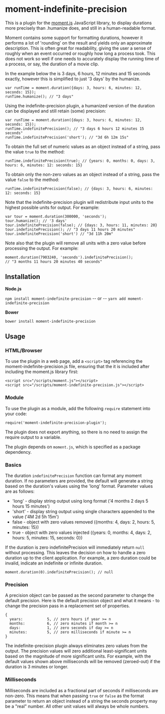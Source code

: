 # moment-indefinite-precision

This is a plugin for the <a href="http://momentjs.com/">moment.js</a> JavaScript library, to display durations more precisely than .humanize does, and still in a human-readable format.

Moment contains some support for formatting durations, however it performs a lot of 'rounding' on the result and yields only an approximate description. This is often great for readability, giving the user a sense of roughly when an event occurred or roughly how long a process took.  This does not work so well if one needs to accurately display the running time of a process, or say, the duration of a movie clip.

In the example below the is 3 days, 6 hours, 12 minutes and 15 seconds exactly, however this is simplified to just '3 days' by the humanize.

    var runTime = moment.duration({days: 3, hours: 6, minutes: 12, seconds: 15});
    runTime.humanize(); // "3 days"

Using the indefinite-precision plugin, a humanized version of the duration can be displayed and still retain (some) precision:

    var runTime = moment.duration({days: 3, hours: 6, minutes: 12, seconds: 15});
    runTime.indefinitePrecision(); // "3 days 6 hours 12 minutes 15 seconds"
    runTime.indefinitePrecision('short'); // "3d 6h 12m 15s"

To obtain the full set of numeric values as an object instead of a string, pass the value `true` to the method:

    runTime.indefinitePrecision(true); // {years: 0, months: 0, days: 3, hours: 6, minutes: 12: seconds: 15}

To obtain only the non-zero values as an object instead of a string, pass the value `false` to the method:

    runTime.indefinitePrecision(false); // {days: 3, hours: 6, minutes: 12: seconds: 15}

Note that the indefinite-precision plugin will redistribute input units to the highest possible units for output. For example:

    var tour = moment.duration(300000, 'seconds');
    tour.humanize(); // '3 days'
    tour.indefinitePrecision(false); // {days: 3, hours: 11, minutes: 20}
    tour.indefinitePrecision(); // "3 days 11 hours 20 minutes"
    tour.indefinitePrecision('short') // "3d 11h 20m"

Note also that the plugin will remove all units with a zero value before processing the output.  For example:

    moment.duration(7903240, 'seconds').indefinitePrecision();
    // "3 months 11 hours 20 minutes 40 seconds"

## Installation
**Node.js**

`npm install moment-indefinite-precision`
-- or --
`yarn add moment-indefinite-precision`

**Bower**

`bower install moment-indefinite-precision`

## Usage

### HTML/Browser

To use the plugin in a web page, add a `<script>` tag referencing the moment-indefinite-precision.js file, ensuring that the it is included after including the moment.js library first:

    <script src="/scripts/moment.js"></script>
    <script src="/scripts/moment-indefinite-precision.js"></script>

### Module

To use the plugin as a module, add the following `require` statement into your code:

    require('moment-indefinite-precision-plugin');

The plugin does not export anything, so there is no need to assign the require output to a variable.

The plugin  depends on `moment.js`, which is specified as a package dependency.

### Basics

The duration `indefinitePrecision` function can format any moment duration. If no parameters are provided, the default will generate a string based on the duration's values using the 'long' format. Parameter values are as follows:

* 'long' - display string output using long format ('4 months 2 days 5 hours 15 minutes')
* 'short' - display string output using single characters appended to the value ('4M 2d 5h 15m')
* false - object with zero values removed ({months: 4, days: 2, hours: 5, minutes: 15})
* true - object with zero values injected ({years: 0, months: 4, days: 2, hours: 5, minutes: 15, seconds: 0})

If the duration is zero indefinitePrecision will immediately return `null` without processing. This leaves the decision on how to handle a zero duration up to the client application.  For example, a zero duration could be invalid, indicate an indefinite or infinite duration.

    moment.duration(0).indefinitePrecision(); // null

### Precision
A precision object can be passed as the second parameter to change the default precision.  Here is the default precision object and what it means - to change the precision pass in a replacement set of properties.

```
{
  years:           5, // zero hours if year >= n
  months:          6, // zero minutes if month >= n
  days:            1, // zero seconds if day >= n
  minutes:         5, // zero milliseconds if minute >= n
}
```
The indefinite-precision plugin always eliminates zero values from the output.  The precision values will zero additional least-significant units based on the magnitude of more significant units.  For example, with the default values shown above milliseconds will be removed (zeroed-out) if the duration is 3 minutes or longer.

### Milliseconds
Milliseconds are included as a fractional part of seconds if milliseconds are non-zero.  This means that when passing `true` or `false` as the format parameter to return an object instead of a string the seconds property may be a "real" number.  All other unit values will always be whole numbers.

